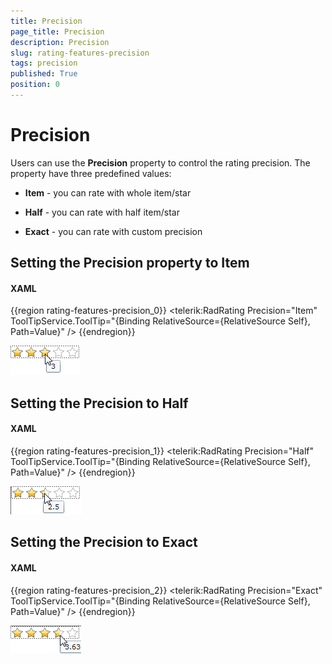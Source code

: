 ```yaml
---
title: Precision
page_title: Precision
description: Precision
slug: rating-features-precision
tags: precision
published: True
position: 0
---
```


# Precision



Users can use the __Precision__ property to control the rating precision. The property have three predefined values: 

* __Item__ - you can rate with whole item/star 

* __Half__ - you can rate with half item/star 

* __Exact__ - you can rate with custom precision 

## Setting the Precision property to Item

#### __XAML__

{{region rating-features-precision_0}}
	<telerik:RadRating Precision="Item"
	                   ToolTipService.ToolTip="{Binding RelativeSource={RelativeSource Self}, Path=Value}" />
	{{endregion}}



![](images/rating_precision_item.png)

## Setting the Precision to Half

#### __XAML__

{{region rating-features-precision_1}}
	<telerik:RadRating Precision="Half"
	                   ToolTipService.ToolTip="{Binding RelativeSource={RelativeSource Self}, Path=Value}" />
	{{endregion}}



![](images/rating_precision_half.png)

## Setting the Precision to Exact

#### __XAML__

{{region rating-features-precision_2}}
	<telerik:RadRating Precision="Exact"
	                   ToolTipService.ToolTip="{Binding RelativeSource={RelativeSource Self}, Path=Value}" />
	{{endregion}}



![](images/rating_precision_exact.png)


